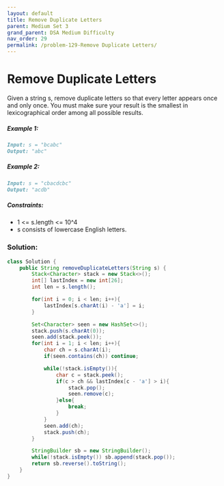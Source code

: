 ```yaml
---
layout: default
title: Remove Duplicate Letters
parent: Medium Set 3
grand_parent: DSA Medium Difficulty
nav_order: 29
permalink: /problem-129-Remove Duplicate Letters/
---
```

# Remove Duplicate Letters
Given a string s, remove duplicate letters so that every letter appears once and only once. You must make sure your result is the smallest in lexicographical order among all possible results.

##### Example 1:
```markdown
Input: s = "bcabc"
Output: "abc"
```
##### Example 2:
```markdown
Input: s = "cbacdcbc"
Output: "acdb"
```
##### Constraints:
* 1 <= s.length <= 10^4
* s consists of lowercase English letters.

### Solution:
```java
class Solution {
    public String removeDuplicateLetters(String s) {
        Stack<Character> stack = new Stack<>();
        int[] lastIndex = new int[26];
        int len = s.length();

        for(int i = 0; i < len; i++){
            lastIndex[s.charAt(i) - 'a'] = i;
        }

        Set<Character> seen = new HashSet<>();
        stack.push(s.charAt(0));
        seen.add(stack.peek());
        for(int i = 1; i < len; i++){
            char ch = s.charAt(i);
            if(seen.contains(ch)) continue;

            while(!stack.isEmpty()){
                char c = stack.peek();
                if(c > ch && lastIndex[c - 'a'] > i){
                    stack.pop();
                    seen.remove(c);
                }else{
                    break;
                }
            }
            seen.add(ch);
            stack.push(ch);
        }

        StringBuilder sb = new StringBuilder();
        while(!stack.isEmpty()) sb.append(stack.pop());
        return sb.reverse().toString();
    }
}
```